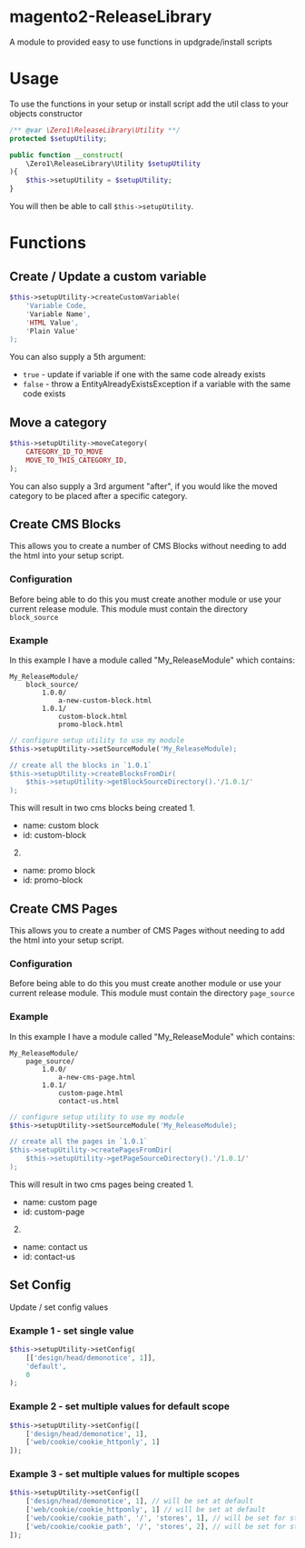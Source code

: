 # magento2-ReleaseLibrary
A module to provided easy to use functions in updgrade/install scripts


# Usage
To use the functions in your setup or install script add the util class to your objects constructor
```php
/** @var \Zero1\ReleaseLibrary\Utility **/
protected $setupUtility;

public function __construct(
    \Zero1\ReleaseLibrary\Utility $setupUtility
){
    $this->setupUtility = $setupUtility;
}
```

You will then be able to call `$this->setupUtility`.

# Functions

## Create / Update a custom variable

```php
$this->setupUtility->createCustomVariable(
    'Variable Code,
    'Variable Name',
    'HTML Value',
    'Plain Value'
);
```
You can also supply a 5th argument:
- `true` - update if variable if one with the same code already exists
- `false` - throw a EntityAlreadyExistsException if a variable with the same code exists

## Move a category
```php
$this->setupUtility->moveCategory(
    CATEGORY_ID_TO_MOVE
    MOVE_TO_THIS_CATEGORY_ID,
);
```
You can also supply a 3rd argument "after", if you would like the moved category to be placed after a specific category.

## Create CMS Blocks
This allows you to create a number of CMS Blocks without needing to add the html into your setup script.

### Configuration
Before being able to do this you must create another module or use your current release module.
This module must contain the directory `block_source`

### Example
In this example I have a module called "My_ReleaseModule" which contains:
```
My_ReleaseModule/
    block_source/
        1.0.0/
            a-new-custom-block.html
        1.0.1/
            custom-block.html
            promo-block.html
```

```php
// configure setup utility to use my module
$this->setupUtility->setSourceModule('My_ReleaseModule);

// create all the blocks in `1.0.1`
$this->setupUtility->createBlocksFromDir(
    $this->setupUtility->getBlockSourceDirectory().'/1.0.1/'
);
```
This will result in two cms blocks being created
1.
  - name: custom block
  - id: custom-block
2. 
  - name: promo block
  - id: promo-block
  
## Create CMS Pages
This allows you to create a number of CMS Pages without needing to add the html into your setup script.

### Configuration
Before being able to do this you must create another module or use your current release module.
This module must contain the directory `page_source`

### Example
In this example I have a module called "My_ReleaseModule" which contains:
```
My_ReleaseModule/
    page_source/
        1.0.0/
            a-new-cms-page.html
        1.0.1/
            custom-page.html
            contact-us.html
```

```php
// configure setup utility to use my module
$this->setupUtility->setSourceModule('My_ReleaseModule);

// create all the pages in `1.0.1`
$this->setupUtility->createPagesFromDir(
    $this->setupUtility->getPageSourceDirectory().'/1.0.1/'
);
```
This will result in two cms pages being created
1.
  - name: custom page
  - id: custom-page
2. 
  - name: contact us
  - id: contact-us
  
## Set Config
Update / set config values 

### Example 1 - set single value
```php
$this->setupUtility->setConfig(
    [['design/head/demonotice', 1]],
    'default',
    0
);
```
### Example 2 - set multiple values for default scope
```php
$this->setupUtility->setConfig([
    ['design/head/demonotice', 1],
    ['web/cookie/cookie_httponly', 1]
]);
```

### Example 3 - set multiple values for multiple scopes
```php
$this->setupUtility->setConfig([
    ['design/head/demonotice', 1], // will be set at default
    ['web/cookie/cookie_httponly', 1] // will be set at default
    ['web/cookie/cookie_path', '/', 'stores', 1], // will be set for store 1
    ['web/cookie/cookie_path', '/', 'stores', 2], // will be set for store 2
]);
```
